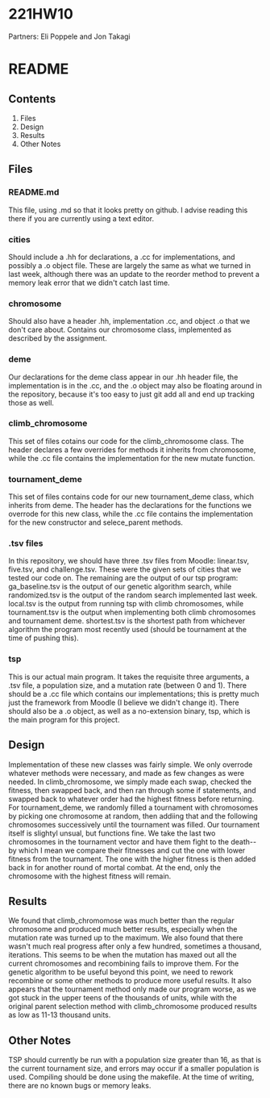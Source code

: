 # 221HW10
Partners: Eli Poppele and Jon Takagi

# README
## Contents
1. Files
2. Design
3. Results
4. Other Notes

## Files
### README.md
This file, using .md so that it looks pretty on github. I advise reading this there if you are currently using a text editor.
### cities
Should include a .hh for declarations, a .cc for implementations, and possibly a .o object file. These are largely the same as what we turned in last week, although there was an update to the reorder method to prevent a memory leak error that we didn't catch last time.
### chromosome
Should also have a header .hh, implementation .cc, and object .o that we don't care about. Contains our chromosome class, implemented as described by the assignment.
### deme
Our declarations for the deme class appear in our .hh header file, the implementation is in the .cc, and the .o object may also be floating around in the repository, because it's too easy to just git add all and end up tracking those as well.
### climb_chromosome
This set of files cotains our code for the climb_chromosome class. The header declares a few overrides for methods it inherits from chromosome, while the .cc file contains the implementation for the new mutate function.
### tournament_deme
This set of files contains code for our new tournament_deme class, which inherits from deme. The header has the declarations for the functions we overrode for this new class, while the .cc file contains the implementation for the new constructor and selece_parent methods.
### .tsv files
In this repository, we should have three .tsv files from Moodle: linear.tsv, five.tsv, and challenge.tsv. These were the given sets of cities that we tested our code on. The remaining are the output of our tsp program: ga_baseline.tsv is the output of our genetic algorithm search, while randomized.tsv is the output of the random search implemented last week. local.tsv is the output from running tsp with climb chromosomes, while tournament.tsv is the output when implementing both climb chromosomes and tournament deme. shortest.tsv is the shortest path from whichever algorithm the program most recently used (should be tournament at the time of pushing this).
### tsp
This is our actual main program. It takes the requisite three arguments, a .tsv file, a population size, and a mutation rate (between 0 and 1). There should be a .cc file which contains our implementations; this is pretty much just the framework from Moodle (I believe we didn't change it). There should also be a .o object, as well as a no-extension binary, tsp, which is the main program for this project.

## Design
Implementation of these new classes was fairly simple. We only overrode whatever methods were necessary, and made as few changes as were needed. In climb_chromosome, we simply made each swap, checked the fitness, then swapped back, and then ran through some if statements, and swapped back to whatever order had the highest fitness before returning. For tournament_deme, we randomly filled a tournament with chromosomes by picking one chromosome at random, then addiing that and the following chromosomes successively until the tournament was filled. Our tournament itself is slightyl unsual, but functions fine. We take the last two chromosomes in the tournament vector and have them fight to the death--by which I mean we compare their fitnesses and cut the one with lower fitness from the tournament. The one with the higher fitness is then added back in for another round of mortal combat. At the end, only the chromosome with the highest fitness will remain.

## Results
We found that climb_chromomose was much better than the regular chromosome and produced much better results, especially when the mutation rate was turned up to the maximum. We also found that there wasn't much real progress after only a few hundred, sometimes a thousand, iterations. This seems to be when the mutation has maxed out all the current chromosomes and recombining fails to improve them. For the genetic algorithm to be useful beyond this point, we need to rework recombine or some other methods to produce more useful results. It also appears that the tournament method only made our program worse, as we got stuck in the upper teens of the thousands of units, while with the original parent selection method with climb_chromosome produced results as low as 11-13 thousand units.

## Other Notes
TSP should currently be run with a population size greater than 16, as that is the current tournament size, and errors may occur if a smaller population is used. Compiling should be done using the makefile. At the time of writing, there are no known bugs or memory leaks.
